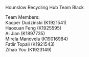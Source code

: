 Hounslow Recycling Hub
Team Black

Team Members:  
Kacper Dudzinski (K1921541)  
Haoxuan Feng (K1925595)  
Ai Jian (K1897735)  
Mirela Manovela (K19016984)  
Fatlir Topali (K1921543)  
Zihao You (K1923149)  
